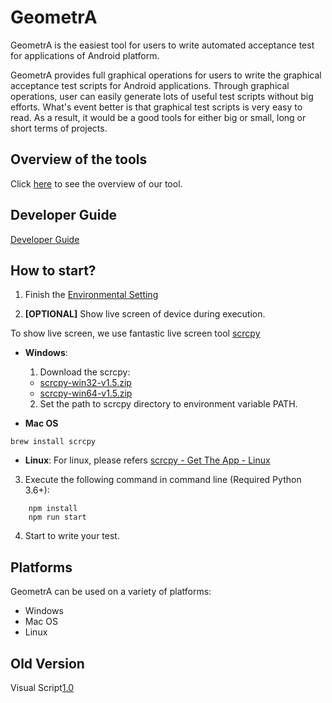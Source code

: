 # GeometrA
GeometrA is the easiest tool for users to write automated acceptance test for applications of Android platform.

GeometrA provides full graphical operations for users to write the graphical acceptance test scripts for Android applications. Through graphical operations, user can easily generate lots of useful test scripts without big efforts. What's event better is that graphical test scripts is very easy to read. As a result, it would be a good tools for either big or small, long or short terms of projects.

## Overview of the tools
Click [here](https://github.com/NTUTVisualScript/GeometrA/blob/master/docs/Overview.md) to see the overview of our tool.

## Developer Guide
[Developer Guide](https://github.com/NTUTVisualScript/GeometrA/blob/master/docs/developer_guide.md)

## How to start?
1. Finish the [Environmental Setting](https://github.com/NTUTVisualScript/GeometrA/blob/master/docs/EnvironmetalSetting.md)

2. **[OPTIONAL]** Show live screen of device during execution.

To show live screen, we use fantastic live screen tool [scrcpy](https://github.com/Genymobile/scrcpy)
- **Windows**:

  1. Download the scrcpy:
    - [scrcpy-win32-v1.5.zip](https://github.com/Genymobile/scrcpy/releases/download/v1.5-fixversion/scrcpy-win32-v1.5.zip)
    - [scrcpy-win64-v1.5.zip](https://github.com/Genymobile/scrcpy/releases/download/v1.5-fixversion/scrcpy-win64-v1.5.zip)
  2. Set the path to scrcpy directory to environment variable PATH.

- **Mac OS**
```
brew install scrcpy
```

- **Linux**: For linux, please refers [scrcpy - Get The App - Linux](https://github.com/Genymobile/scrcpy#linux)

3. Execute the following command in command line (Required Python 3.6+):
```
    npm install
    npm run start
```

4. Start to write your test.

## Platforms
GeometrA can be used on a variety of platforms:
- Windows
- Mac OS
- Linux

## Old Version
Visual Script[1.0](https://github.com/NTUTVisualScript/Visual_Script/tree/Old_Version)
